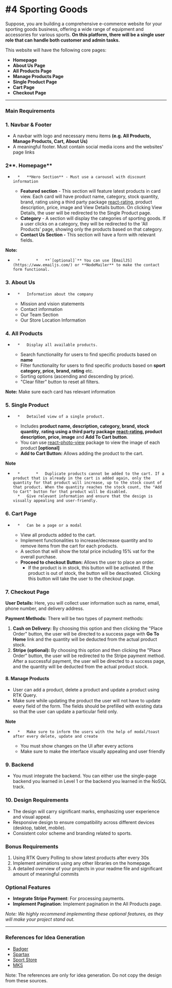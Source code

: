 # #4 Sporting Goods

Suppose, you are building a comprehensive e-commerce website for your sporting goods business, offering a wide range of equipment and accessories for various sports. **On this platform, there will be a single user role that can handle both customer and admin tasks.**

  

This website will have the following core pages:

*   **Homepage**
*   **About Us Page**
*   **All Products Page**
*   **Manage Products Page**
*   **Single Product Page**
*   **Cart Page**
*   **Checkout Page**

  

* * *

### Main Requirements

  

### **1\. Navbar & Footer**

*   A navbar with logo and necessary menu items **(e.g. All Products, Manage Products, Cart, About Us)**
*   A meaningful footer. Must contain social media icons and the websites' page links

  

### 2**. Homepage**

*       *   **Hero Section** - Must use a carousel with discount information
    *   **Featured section** - This section will feature latest products in card view. Each card will have product name, category, stock quantity, brand, rating using a third party package [react-rating](https://www.npmjs.com/package/react-rating), product description, price, image and View Details button. On clicking View Details, the user will be redirected to the Single Product page.
    *   **Category** \- A section will display the categories of sporting goods. If a user clicks on a category, they will be redirected to the 'All Products' page, showing only the products based on that category.
    *   **Contact Us Section -** This section will have a form with relevant fields.

  

**Note:**

*       *       *   **`[optional]`** You can use [EmailJS](https://www.emailjs.com/) or **NodeMailer** to make the contact form functional.

  

### 3\. **About Us**

*       *   Information about the company
    *   Mission and vision statements
    *   Contact information
    *   Our Team Section
    *   Our Store Location Information

  

### 4\. **All Products**

*       *   Display all available products.
    *   Search functionality for users to find specific products based on **name**
    *   Filter functionality for users to find specific products based on **sport category, price, brand, rating** etc.
    *   Sorting options (ascending and descending by price).
    *   "Clear filter" button to reset all filters.

  

**Note:** Make sure each card has relevant information

  

### 5\. **Single Product**

*       *   Detailed view of a single product.
    *   Includes **product name, description, category, brand, stock quantity**, **rating using a third party package** [**react-rating**](https://www.npmjs.com/package/react-rating)**, product description, price, image** and **Add To Cart button**.
    *   You can use [react-photo-view](https://github.com/MinJieLiu/react-photo-view) package to view the image of each product **\[optional\]**
    *   **Add to Cart Button:** Allows adding the product to the cart.

**Note**

*       *       *   Duplicate products cannot be added to the cart. If a product that is already in the cart is added again, only the quantity for that product will increase, up to the stock count of that product. When the quantity reaches the stock count, the "Add to Cart" button for that product will be disabled.
        *   Give relevant information and ensure that the design is visually appealing and user-friendly.

  

### 6\. **Cart Page**

*       *   Can be a page or a modal
    *   View all products added to the cart.
    *   Implement functionalities to increase/decrease quantity and to remove items from the cart for each products.
    *   A section that will show the total price including 15% vat for the overall purchase.
    *   **Proceed to checkout Button:** Allows the user to place an order.
        *   If the product is in stock, this button will be activated. If the product is out of stock, the button will be deactivated. Clicking this button will take the user to the checkout page.

  

### **7\. Checkout Page**

  

**User Details:** Here, you will collect user information such as name, email, phone number, and delivery address.

  

**Payment Methods:** There will be two types of payment methods:

1. **Cash on Delivery:** By choosing this option and then clicking the "Place Order" button, the user will be directed to a success page with **Go To Home** link and the quantity will be deducted from the actual product stock.
2. **Stripe (optional):** By choosing this option and then clicking the "Place Order" button, the user will be redirected to the Stripe payment method. After a successful payment, the user will be directed to a success page, and the quantity will be deducted from the actual product stock.

  

#### 8\. Manage Products

*   User can add a product, delete a product and update a product using RTK Query.
*   Make sure while updating the product the user will not have to update every field of the form. The fields should be prefilled with existing data so that the user can update a particular field only.

  

**Note**

*       *   Make sure to inform the users with the help of modal/toast after every delete, update and create
    *   You must show changes on the UI after every actions
    *   Make sure to make the interface visually appealing and user friendly

  

### 9\. Backend

*   You must integrate the backend. You can either use the single-page backend you learned in Level 1 or the backend you learned in the NoSQL track.

  

### 10\. Design Requirements

  

*   The design will carry significant marks, emphasizing user experience and visual appeal.
*   Responsive design to ensure compatibility across different devices (desktop, tablet, mobile).
*   Consistent color scheme and branding related to sports.

  

### Bonus Requirements

1. Using RTK Query Polling to show latest products after every 30s
2. Implement animations using any other libraries on the homepage.
3. A detailed overview of your projects in your readme file and significant amount of meaningful commits

  

### Optional Features

*   **Integrate Stripe Payment**: For processing payments.
*   **Implement Pagination**: Implement pagination in the All Products page.

  

_Note: We highly recommend implementing these optional features, as they will make your project stand out._

  

* * *

  

### **References for Idea Generation**

  

*   [Badger](https://www.bsgsports.com/)
*   [Spartax](https://websitedemos.net/sports-wear-store-04/?customize=template)
*   [Sport Store](https://ordasoft.com/demo.php?view=pc&t=Sport%20store)
*   [MKS](https://mkscricket.com/)

  

Note: The references are only for idea generation. Do not copy the design from these sources.